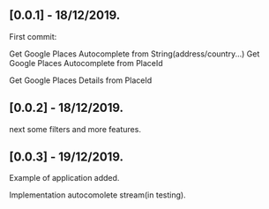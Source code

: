 ## [0.0.1] - 18/12/2019.

First commit:

Get Google Places Autocomplete from String(address/country...)
Get Google Places Autocomplete from PlaceId

Get Google Places Details from PlaceId

## [0.0.2] - 18/12/2019.

next some filters and more features.


## [0.0.3] - 19/12/2019.

Example of application added.

Implementation autocomolete stream(in testing).
